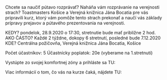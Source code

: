 Chcete sa naučiť pútavo rozprávať? Naháňa vám rozprávanie na verejnosti strach?
Toastmasters Košice a Verejná knižnica Jána Bocatia pre vás pripravili kurz, ktorý vám pomôže tento strach prekonať a naučí vás základy prípravy prejavov a pútavého prezentovania na verejnosti.

KEDY?  pondelok, 28.9.2020 o 17:30, stretnutie bude mať približne 2 hod.
AKO ČASTO? Každé 2 týždne, dokopy 6 stretnutí, posledné bude 7.12.2020
KDE? Centrálna požičovňa, Verejná knižnica Jána Bocatia, Košice

Počet účastníkov: 5
Účastnícky poplatok: 20e (vyberame na 1.stretnutí)

Vystúpte zo svojej komfortnej zóny a prihláste sa TU: <link od kniznice>

Viac informácií o tom, čo vás na kurze čaká, nájdete TU: <link na web>
